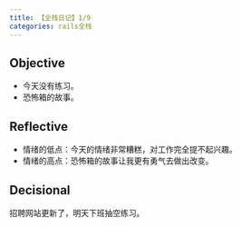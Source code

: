 ```yaml
---
title: 【全栈日记】1/9
categories: rails全栈
---
```


## Objective
- 今天没有练习。
- 恐怖箱的故事。

## Reflective
- 情绪的低点：今天的情绪非常糟糕，对工作完全提不起兴趣。
- 情绪的高点：恐怖箱的故事让我更有勇气去做出改变。

## Decisional
招聘网站更新了，明天下班抽空练习。

